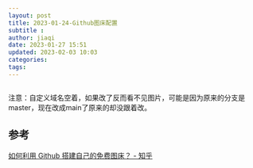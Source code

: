 ```yaml
---
layout: post
title: 2023-01-24-Github图床配置
subtitle :
author: jiaqi
date: 2023-01-27 15:51
updated: 2023-02-03 10:03
categories: 
tags:
---
```

```toc
```


注意：自定义域名空着，如果改了反而看不见图片，可能是因为原来的分支是master，现在改成main了原来的却没跟着改。

## 参考
[如何利用 Github 搭建自己的免费图床？ - 知乎](https://zhuanlan.zhihu.com/p/347342082)
